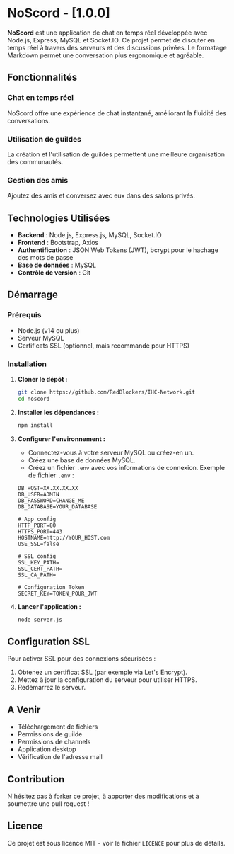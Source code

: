 # NoScord - [1.0.0]

**NoScord** est une application de chat en temps réel développée avec Node.js, Express, MySQL et Socket.IO. Ce projet permet de discuter en temps réel à travers des serveurs et des discussions privées. Le formatage Markdown permet une conversation plus ergonomique et agréable.

## Fonctionnalités

### Chat en temps réel

NoScord offre une expérience de chat instantané, améliorant la fluidité des conversations.

### Utilisation de guildes

La création et l'utilisation de guildes permettent une meilleure organisation des communautés.

### Gestion des amis

Ajoutez des amis et conversez avec eux dans des salons privés.

## Technologies Utilisées

-   **Backend** : Node.js, Express.js, MySQL, Socket.IO
-   **Frontend** : Bootstrap, Axios
-   **Authentification** : JSON Web Tokens (JWT), bcrypt pour le hachage des mots de passe
-   **Base de données** : MySQL
-   **Contrôle de version** : Git

## Démarrage

### Prérequis

-   Node.js (v14 ou plus)
-   Serveur MySQL
-   Certificats SSL (optionnel, mais recommandé pour HTTPS)

### Installation

1. **Cloner le dépôt :**

    ```bash
    git clone https://github.com/RedBlockers/IHC-Network.git
    cd noscord
    ```

2. **Installer les dépendances :**

    ```bash
    npm install
    ```

3. **Configurer l'environnement :**

    - Connectez-vous à votre serveur MySQL ou créez-en un.
    - Créez une base de données MySQL.
    - Créez un fichier `.env` avec vos informations de connexion.
      Exemple de fichier `.env` :

    ```env
    DB_HOST=XX.XX.XX.XX
    DB_USER=ADMIN
    DB_PASSWORD=CHANGE_ME
    DB_DATABASE=YOUR_DATABASE

    # App config
    HTTP_PORT=80
    HTTPS_PORT=443
    HOSTNAME=http://YOUR_HOST.com
    USE_SSL=false

    # SSL config
    SSL_KEY_PATH=
    SSL_CERT_PATH=
    SSL_CA_PATH=

    # Configuration Token
    SECRET_KEY=TOKEN_POUR_JWT
    ```

4. **Lancer l'application :**
    ```bash
    node server.js
    ```

## Configuration SSL

Pour activer SSL pour des connexions sécurisées :

1. Obtenez un certificat SSL (par exemple via Let's Encrypt).
2. Mettez à jour la configuration du serveur pour utiliser HTTPS.
3. Redémarrez le serveur.

## A Venir

-   Téléchargement de fichiers
-   Permissions de guilde
-   Permissions de channels
-   Application desktop
-   Vérification de l'adresse mail

## Contribution

N'hésitez pas à forker ce projet, à apporter des modifications et à soumettre une pull request !

## Licence

Ce projet est sous licence MIT - voir le fichier `LICENCE` pour plus de détails.

